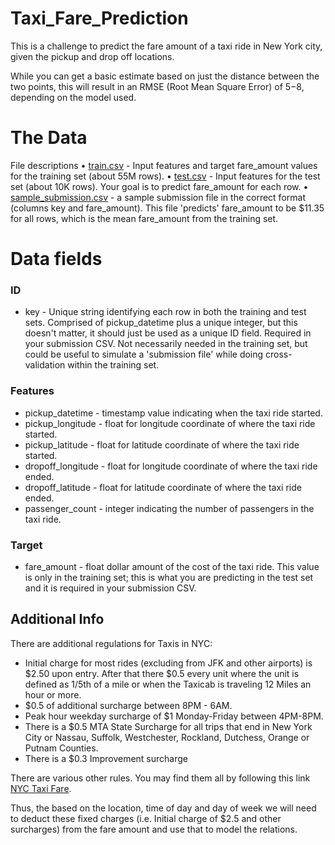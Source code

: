 # Taxi_Fare_Prediction
This is a challenge to predict the fare amount of a taxi ride in New York city, given the pickup and drop off locations. 

While you can get a basic estimate based on just the distance between the two
points, this will result in an RMSE (Root Mean Square Error) of $5-$8, depending on the model used. 

# The Data

File descriptions
• [train.csv](https://www.dropbox.com/s/mnty1y72gweqjj1/train.csv?dl=0) - Input features and target fare_amount values for the training set (about 55M rows).
• [test.csv](https://www.dropbox.com/s/7cvc0s50u9350lo/test.csv?dl=0) - Input features for the test set (about 10K rows). Your goal is to predict fare_amount
for each row.
• [sample_submission.csv](https://www.dropbox.com/s/euh08kcj7khs89b/sample_submission.csv?dl=0) - a sample submission file in the correct format (columns key and fare_amount). This file 'predicts' fare_amount to be $11.35 for all rows, which is the mean fare_amount from the training set.

# Data fields

### ID

- key - Unique string identifying each row in both the training and test sets. Comprised of pickup_datetime plus a unique integer, but this doesn't matter, it should just be used as a unique ID field. Required in your submission CSV. Not necessarily needed in the training set, but could be useful to simulate a 'submission file' while doing cross-validation within the training set.


### Features

- pickup_datetime - timestamp value indicating when the taxi ride started.
- pickup_longitude - float for longitude coordinate of where the taxi ride started.
- pickup_latitude - float for latitude coordinate of where the taxi ride started.
- dropoff_longitude - float for longitude coordinate of where the taxi ride ended.
- dropoff_latitude - float for latitude coordinate of where the taxi ride ended.
- passenger_count - integer indicating the number of passengers in the taxi ride.

### Target

- fare_amount - float dollar amount of the cost of the taxi ride. This value is only in the training set; this is what you are predicting in the test set and it is required in your submission CSV.

## Additional Info

There are additional regulations for Taxis in NYC:

- Initial charge for most rides (excluding from JFK and other airports) is $2.50 upon entry. After that there $0.5 every unit where the unit is defined as 1/5th of a mile or when the Taxicab is traveling 12 Miles an hour or more.
- $0.5 of additional surcharge between 8PM - 6AM.
- Peak hour weekday surcharge of $1 Monday-Friday between 4PM-8PM.
- There is a $0.5 MTA State Surcharge for all trips that end in New York City or Nassau, Suffolk, Westchester, Rockland, Dutchess, Orange or Putnam Counties.
- There is a $0.3 Improvement surcharge

There are various other rules. You may find them all by following this link [NYC Taxi Fare](https://www1.nyc.gov/site/tlc/passengers/taxi-fare.page).

Thus, the based on the location, time of day and day of week we will need to deduct these fixed charges (i.e. Initial charge of $2.5 and other surcharges) from the fare amount and use that to model the relations.
